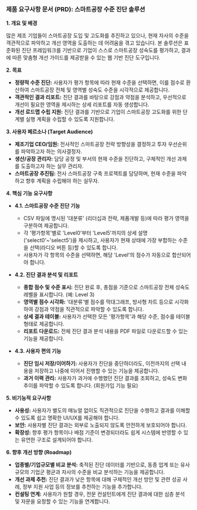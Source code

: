 ### **제품 요구사항 문서 (PRD): 스마트공장 수준 진단 솔루션**

**1. 개요 및 배경**

많은 제조 기업들이 스마트공장 도입 및 고도화를 추진하고 있으나, 현재 자사의 수준을 객관적으로 파악하고 개선 영역을 도출하는 데 어려움을 겪고 있습니다. 본 솔루션은 표준화된 진단 프레임워크를 기반으로 기업이 스스로 스마트공장 성숙도를 평가하고, 결과에 따른 맞춤형 개선 가이드를 제공받을 수 있는 웹 기반 진단 도구입니다.

**2. 목표**

*   **정량적 수준 진단:** 사용자가 평가 항목에 따라 현재 수준을 선택하면, 이를 점수로 환산하여 스마트공장 전체 및 영역별 성숙도 수준을 시각적으로 제공합니다.
*   **객관적인 결과 리포트:** 진단 결과를 바탕으로 강점과 약점을 분석하고, 우선적으로 개선이 필요한 영역을 제시하는 상세 리포트를 자동 생성합니다.
*   **개선 로드맵 수립 지원:** 진단 결과를 기반으로 기업이 스마트공장 고도화를 위한 단계별 실행 계획을 수립할 수 있도록 지원합니다.

**3. 사용자 페르소나 (Target Audience)**

*   **제조기업 CEO/임원:** 전사적인 스마트공장 전략 방향성을 결정하고 투자 우선순위를 파악하고자 하는 의사결정자.
*   **생산/공장 관리자:** 담당 공정 및 부서의 현재 수준을 진단하고, 구체적인 개선 과제를 도출하고자 하는 실무 관리자.
*   **스마트공장 추진팀:** 전사 스마트공장 구축 프로젝트를 담당하며, 현재 수준을 파악하고 향후 계획을 수립해야 하는 실무자.

**4. 핵심 기능 요구사항**

*   **4.1. 스마트공장 수준 진단 기능**
    *   CSV 파일에 명시된 '대분류' (리더십과 전략, 제품개발 등)에 따라 평가 영역을 구분하여 제공합니다.
    *   각 '평가항목'별로 'Level0'부터 'Level5'까지의 상세 설명('select0'~'select5')을 제시하고, 사용자가 현재 상태에 가장 부합하는 수준을 선택(라디오 버튼 등)할 수 있도록 합니다.
    *   사용자가 각 항목의 수준을 선택하면, 해당 'Level'의 점수가 자동으로 합산되어야 합니다.

*   **4.2. 진단 결과 분석 및 리포트**
    *   **종합 점수 및 수준 표시:** 진단 완료 후, 총점을 기준으로 스마트공장 전체 성숙도 레벨을 표시합니다. (예: Level 3)
    *   **영역별 점수 시각화:** '대분류'별 점수를 막대그래프, 방사형 차트 등으로 시각화하여 강점과 약점을 직관적으로 파악할 수 있도록 합니다.
    *   **상세 결과 테이블:** 사용자가 선택한 모든 '평가항목'과 해당 수준, 점수를 테이블 형태로 제공합니다.
    *   **리포트 다운로드:** 전체 진단 결과 분석 내용을 PDF 파일로 다운로드할 수 있는 기능을 제공합니다.

*   **4.3. 사용자 편의 기능**
    *   **진단 임시 저장/이어하기:** 사용자가 진단을 중단하더라도, 이전까지의 선택 내용을 저장하고 나중에 이어서 진행할 수 있는 기능을 제공합니다.
    *   **과거 이력 관리:** 사용자가 과거에 수행했던 진단 결과를 조회하고, 성숙도 변화 추이를 파악할 수 있도록 합니다. (회원가입 기능 필요)

**5. 비기능적 요구사항**

*   **사용성:** 사용자가 별도의 매뉴얼 없이도 직관적으로 진단을 수행하고 결과를 이해할 수 있도록 쉽고 명확한 UI/UX를 제공해야 합니다.
*   **보안:** 사용자별 진단 결과는 외부로 노출되지 않도록 안전하게 보호되어야 합니다.
*   **확장성:** 향후 평가 항목이나 배점 기준이 변경되더라도 쉽게 시스템에 반영할 수 있는 유연한 구조로 설계되어야 합니다.

**6. 향후 개선 방향 (Roadmap)**

*   **업종별/기업규모별 비교 분석:** 축적된 진단 데이터를 기반으로, 동종 업계 또는 유사 규모의 기업군 평균과 자사의 수준을 비교 분석하는 기능을 제공합니다.
*   **개선 과제 추천:** 진단 결과가 낮은 항목에 대해 구체적인 개선 방안 및 관련 성공 사례, 정부 지원 사업 등의 정보를 추천하는 기능을 추가합니다.
*   **컨설팅 연계:** 사용자가 원할 경우, 전문 컨설턴트에게 진단 결과에 대한 심층 분석 및 자문을 요청할 수 있는 기능을 연계합니다.